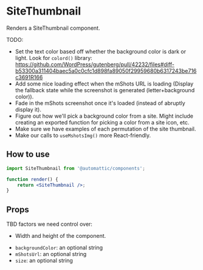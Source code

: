# SiteThumbnail

Renders a SiteThumbnail component.

TODO:
- Set the text color based off whether the background color is dark or light. Look for `colord()` library: https://github.com/WordPress/gutenberg/pull/42232/files#diff-b53300a311404baec5a0c0cfc1d898fa89050f29959680b6317243be716c3691R166
- Add some nice loading effect when the mShots URL is loading (Display the fallback state while the screenshot is generated (letter+background color)).
- Fade in the mShots screenshot once it's loaded (instead of abruptly display it).
- Figure out how we'll pick a background color from a site. Might include creating an exported function for picking a color from a site icon, etc.
- Make sure we have examples of each permutation of the site thumbnail.
- Make our calls to `useMshotsImg()` more React-friendly.

## How to use

```jsx
import SiteThumbnail from '@automattic/components';

function render() {
	return <SiteThumbnail />;
}
```

## Props

TBD factors we need control over:
* Width and height of the component.

- `backgroundColor`: an optional string
- `mShotsUrl`: an optional string
- `size`: an optional string
